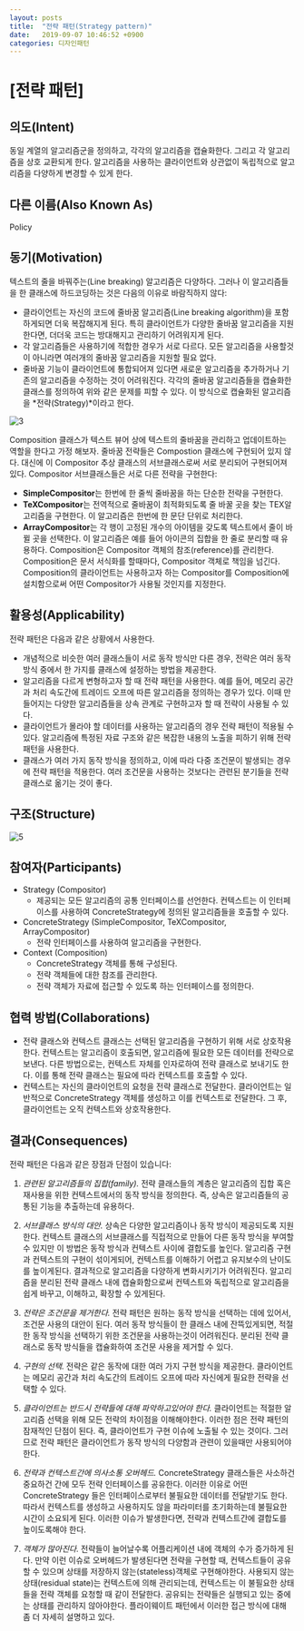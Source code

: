 ```yaml
---
layout: posts
title:  "전략 패턴(Strategy pattern)"
date:   2019-09-07 10:46:52 +0900
categories: 디자인패턴
---
```


# [전략 패턴]
## 의도(Intent)
동일 계열의 알고리즘군을 정의하고, 각각의 알고리즘을 캡슐화한다. 그리고 각 알고리즘을 상호 교환되게 한다. 알고리즘을 사용하는 클라이언트와 상관없이 독립적으로 알고리즘을 다양하게 변경할 수 있게 한다.

## 다른 이름(Also Known As)
Policy

## 동기(Motivation)
텍스트의 줄을 바꿔주는(Line breaking) 알고리즘은 다양하다. 그러나 이 알고리즘들을 한 클래스에 하드코딩하는 것은 다음의 이유로 바람직하지 않다:

* 클라이언트는 자신의 코드에 줄바꿈 알고리즘(Line breaking algorithm)을 포함하게되면 더욱 복잡해지게 된다. 특히 클라이언트가 다양한 줄바꿈 알고리즘을 지원한다면, 더더욱 코드는 방대해지고 관리하기 어려워지게 된다.
* 각 알고리즘들은 사용하기에 적합한 경우가 서로 다르다. 모든 알고리즘을 사용할것이 아니라면 여러개의 줄바꿈 알고리즘을 지원할 필요 없다.
* 줄바꿈 기능이 클라이언트에 통합되어져 있다면 새로운 알고리즘을 추가하거나 기존의 알고리즘을 수정하는 것이 어려워진다.
각각의 줄바꿈 알고리즘들을 캡슐화한 클래스를 정의하여 위와 같은 문제를 피할 수 있다. 이 방식으로 캡슐화된 알고리즘을 *전략(Strategy)*이라고 한다.

![3](https://user-images.githubusercontent.com/47546079/57598140-fd79cd00-758c-11e9-98b8-8dbe231c4685.png)


Composition 클래스가 텍스트 뷰어 상에 텍스트의 줄바꿈을 관리하고 업데이트하는 역할을 한다고 가정 해보자. 줄바꿈 전략들은 Compostion 클래스에 구현되어 있지 않다. 대신에 이 Compositor 추상 클래스의 서브클래스로써 서로 분리되어 구현되어져 있다. Compositor 서브클래스들은 서로 다른 전략을 구현한다:

* **SimpleCompositor**는 한번에 한 줄씩 줄바꿈을 하는 단순한 전략을 구현한다.
* **TeXCompositor**는 전역적으로 줄바꿈이 최적화되도록 줄 바꿀 곳을 찾는 TEX알고리즘을 구현한다. 이 알고리즘은 한번에 한 문단 단위로 처리한다.
* **ArrayCompositor**는 각 행이 고정된 개수의 아이템을 갖도록 텍스트에서 줄이 바뀔 곳을 선택한다. 이 알고리즘은 예를 들어 아이콘의 집합을 한 줄로 분리할 때 유용하다.
Composition은 Compositor 객체의 참조(reference)를 관리한다. Composition은 문서 서식화를 할때마다, Compositor 객체로 책임을 넘긴다. Composition의 클라이언트는 사용하고자 하는 Compositor를 Composition에 설치함으로써 어떤 Compositor가 사용될 것인지를 지정한다.

## 활용성(Applicability)
전략 패턴은 다음과 같은 상황에서 사용한다.

* 개념적으로 비슷한 여러 클래스들이 서로 동작 방식만 다른 경우, 전략은 여러 동작 방식 중에서 한 가지를 클래스에 설정하는 방법을 제공한다.
* 알고리즘을 다르게 변형하고자 할 때 전략 패턴을 사용한다. 예를 들어, 메모리 공간과 처리 속도간에 트레이드 오프에 따른 알고리즘을 정의하는 경우가 있다. 이때 만들어지는 다양한 알고리즘들을 상속 관계로 구현하고자 할 때 전략이 사용될 수 있다.
* 클라이언트가 몰라야 할 데이터를 사용하는 알고리즘의 경우 전략 패턴이 적용될 수 있다. 알고리즘에 특정된 자료 구조와 같은 복잡한 내용의 노출을 피하기 위해 전략 패턴을 사용한다.
* 클래스가 여러 가지 동작 방식을 정의하고, 이에 따라 다중 조건문이 발생되는 경우에 전략 패턴을 적용한다. 여러 조건문을 사용하는 것보다는 관련된 분기들을 전략 클래스로 옮기는 것이 좋다.
## 구조(Structure)
![5](https://user-images.githubusercontent.com/47546079/57598143-fe126380-758c-11e9-8a91-a68d6a61be59.png)
## 참여자(Participants)
* Strategy (Compositor)
  * 제공되는 모든 알고리즘의 공통 인터페이스를 선언한다. 컨텍스트는 이 인터페이스를 사용하여 ConcreteStrategy에 정의된 알고리즘들을 호출할 수 있다.
* ConcreteStrategy (SimpleCompositor, TeXCompositor, ArrayCompositor)
  * 전략 인터페이스를 사용하여 알고리즘을 구현한다.
* Context (Composition)
  * ConcreteStrategy 객체를 통해 구성된다.
  * 전략 객체들에 대한 참조를 관리한다.
  * 전략 객체가 자료에 접근할 수 있도록 하는 인터페이스를 정의한다.
## 협력 방법(Collaborations)
* 전략 클래스와 컨텍스트 클래스는 선택된 알고리즘을 구현하기 위해 서로 상호작용한다. 컨텍스트는 알고리즘이 호출되면, 알고리즘에 필요한 모든 데이터를 전략으로 보낸다. 다른 방법으로는, 컨텍스트 자체를 인자로하여 전략 클래스로 보내기도 한다. 이를 통해 전략 클래스는 필요에 따라 컨텍스트를 호출할 수 있다.
* 컨텍스트는 자신의 클라이언트의 요청을 전략 클래스로 전달한다. 클라이언트는 일반적으로 ConcreteStrategy 객체를 생성하고 이를 컨텍스트로 전달한다. 그 후, 클라이언트는 오직 컨텍스트와 상호작용한다.
## 결과(Consequences)
전략 패턴은 다음과 같은 장점과 단점이 있습니다:

1. _관련된 알고리즘들의 집합(family)._ 전략 클래스들의 계층은 알고리즘의 집합 혹은 재사용을 위한 컨텍스트에서의 동작 방식을 정의한다. 즉, 상속은 알고리즘들의 공통된 기능을 추출하는데 유용하다.

2. _서브클래스 방식의 대안._ 상속은 다양한 알고리즘이나 동작 방식이 제공되도록 지원한다. 컨텍스트 클래스의 서브클래스를 직접적으로 만들어 다른 동작 방식을 부여할 수 있지만 이 방법은 동작 방식과 컨텍스트 사이에 결합도를 높인다. 알고리즘 구현과 컨텍스트의 구현이 섞이게되어, 컨텍스트를 이해하기 어렵고 유지보수의 난이도를 높이게된다. 결과적으로 알고리즘을 다양하게 변화시키기가 어려워진다. 알고리즘을 분리된 전략 클래스 내에 캡슐화함으로써 컨텍스트와 독립적으로 알고리즘을 쉽게 바꾸고, 이해하고, 확장할 수 있게된다.

3. _전략은 조건문을 제거한다._ 전략 패턴은 원하는 동작 방식을 선택하는 데에 있어서, 조건문 사용의 대안이 된다. 여러 동작 방식들이 한 클래스 내에 잔뜩있게되면, 적절한 동작 방식을 선택하기 위한 조건문을 사용하는것이 어려워진다. 분리된 전략 클래스로 동작 방식들을 캡슐화하여 조건문 사용을 제거할 수 있다.

4. _구현의 선택._ 전략은 같은 동작에 대한 여러 가지 구현 방식을 제공한다. 클라이언트는 메모리 공간과 처리 속도간의 트레이드 오프에 따라 자신에게 필요한 전략을 선택할 수 있다.

5. _클라이언트는 반드시 전략들에 대해 파악하고있어야 한다._ 클라이언트는 적절한 알고리즘 선택을 위해 모든 전략의 차이점을 이해해야한다. 이러한 점은 전략 패턴의 잠재적인 단점이 된다. 즉, 클라이언트가 구현 이슈에 노출될 수 있는 것이다. 그러므로 전략 패턴은 클라이언트가 동작 방식의 다양함과 관련이 있을때만 사용되어야 한다.

6. _전략과 컨텍스트간에 의사소통 오버헤드._ ConcreteStrategy 클래스들은 사소하건 중요하건 간에 모두 전략 인터페이스를 공유한다. 이러한 이유로 어떤 ConcreteStrategy 들은 인터페이스로부터 불필요한 데이터를 전달받기도 한다. 따라서 컨텍스트를 생성하고 사용하지도 않을 파라미터를 초기화하는데 불필요한 시간이 소요되게 된다. 이러한 이슈가 발생한다면, 전략과 컨텍스트간에 결합도를 높이도록해야 한다.

7. _객체가 많아진다._ 전략들이 늘어날수록 어플리케이션 내에 객체의 수가 증가하게 된다. 만약 이런 이슈로 오버헤드가 발생된다면 전략을 구현할 때, 컨텍스트들이 공유할 수 있으며 상태를 저장하지 않는(stateless)객체로 구현해야한다. 사용되지 않는 상태(residual state)는 컨텍스트에 의해 관리되는데, 컨텍스트는 이 불필요한 상태들을 전략 객체를 요청할 때 같이 전달한다. 공유되는 전략들은 실행되고 있는 중에는 상태를 관리하지 않아야한다. 플라이웨이트 패턴에서 이러한 접근 방식에 대해 좀 더 자세히 설명하고 있다.

